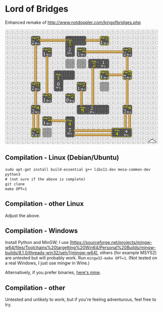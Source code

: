 # Lord of Bridges

Enhanced remake of http://www.notdoppler.com/kingofbridges.php

![Screenshot](https://github.com/Alcaro/bridges/blob/master/pic.png)

## Compilation - Linux (Debian/Ubuntu)

```
sudo apt-get install build-essential g++ libx11-dev mesa-common-dev python3
# (not sure if the above is complete)
git clone
make OPT=1
```

## Compilation - other Linux

Adjust the above.

## Compilation - Windows

Install Python and MinGW; I use [https://sourceforge.net/projects/mingw-w64/files/Toolchains%20targetting%20Win64/Personal%20Builds/mingw-builds/8.1.0/threads-win32/seh/](mingw-w64), others (for example MSYS2) are untested but will probably work. Run `mingw32-make OPT=1`. (Not tested on a real Windows, I just use mingw in Wine.)

Alternatively, if you prefer binaries, [here's mine](https://github.com/Alcaro/bridges/raw/master/bridges.exe).

## Compilation - other

Untested and unlikely to work, but if you're feeling adventurous, feel free to try.
